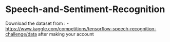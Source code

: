 # Speech-and-Sentiment-Recognition



Download the dataset from : - https://www.kaggle.com/competitions/tensorflow-speech-recognition-challenge/data after making your account
